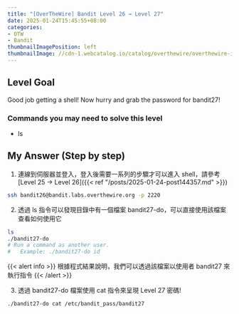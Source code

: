 ```yaml
---
title: "[OverTheWire] Bandit Level 26 → Level 27"
date: 2025-01-24T15:45:55+08:00
categories:
- OTW
- Bandit
thumbnailImagePosition: left
thumbnailImage: //cdn-1.webcatalog.io/catalog/overthewire/overthewire-icon-filled-256.png?v=1714775373043
---
```


<!--more-->

## Level Goal

Good job getting a shell! Now hurry and grab the password for bandit27!

### Commands you may need to solve this level

- ls

## My Answer (Step by step)

1. 連線到伺服器並登入，登入後需要一系列的步驟才可以進入 shell，請參考 [Level 25 → Level 26]({{< ref "/posts/2025-01-24-post144357.md" >}})

```bash
ssh bandit26@bandit.labs.overthewire.org -p 2220
```

2. 透過 ls 指令可以發現目錄中有一個檔案 bandit27-do，可以直接使用該檔案查看如何使用它

```bash
ls
./bandit27-do
# Run a command as another user.
#   Example: ./bandit27-do id
```

{{< alert info >}}
根據程式結果說明，我們可以透過該檔案以使用者 bandit27 來執行指令
{{< /alert >}}

3. 透過 bandit27-do 檔案使用 cat 指令來呈現 Level 27 密碼!

```bash
./bandit27-do cat /etc/bandit_pass/bandit27
```
